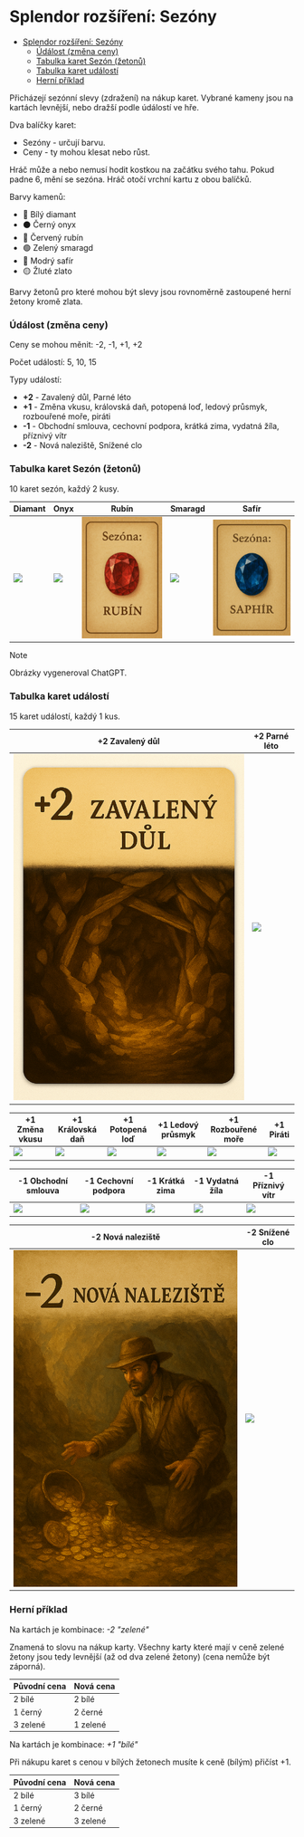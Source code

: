 # Splendor rozšíření: Sezóny

- [Splendor rozšíření: Sezóny](#splendor-rozšíření-sezóny)
    - [Údálost (změna ceny)](#údálost-změna-ceny)
    - [Tabulka karet Sezón (žetonů)](#tabulka-karet-sezón-žetonů)
    - [Tabulka karet událostí](#tabulka-karet-událostí)
    - [Herní příklad](#herní-příklad)

Přicházejí sezónní slevy (zdražení) na nákup karet. 
Vybrané kameny jsou na kartách levnější, nebo dražší podle údálostí ve hře.

Dva balíčky karet:
- Sezóny - určují barvu. 
- Ceny - ty mohou klesat nebo růst.

Hráč může a nebo nemusí hodit kostkou na začátku svého tahu. Pokud padne 6, mění se sezóna. Hráč otočí vrchní kartu z obou balíčků.

Barvy kamenů:
- 💎 Bílý diamant
- ⚫ Černý onyx
- 🔴 Červený rubín
- 🟢 Zelený smaragd
- 🔵 Modrý safír
- 🟡 Žluté zlato

Barvy žetonů pro které mohou být slevy jsou rovnoměrně zastoupené herní žetony kromě zlata.

### Údálost (změna ceny)
Ceny se mohou měnit: -2, -1, +1, +2

Počet událostí: 5, 10, 15

Typy událostí:
- **+2** - Zavalený důl, Parné léto 
- **+1** - Změna vkusu, královská daň, potopená loď, ledový průsmyk, rozbouřené moře, piráti
- **-1** - Obchodní smlouva, cechovní podpora, krátká zima, vydatná žíla, příznivý vítr
- **-2** - Nová naleziště, Snížené clo

### Tabulka karet Sezón (žetonů)

10 karet sezón, každý 2 kusy.

| Diamant | Onyx | Rubín | Smaragd | Safír |
|---|---|---|---|---|
| ![](assets/stones/ChatGPT-Sozóna_Diamant.png) | ![](assets/stones/ChatGPT-Sozóna_Onyx.png) | ![](assets/stones/ChatGPT-Sezóna_Rubín_v2.png) | ![](assets/stones/ChatGPT-Sezóna_Smaragd.png) | ![](assets/stones/ChatGPT-Sezóna_Safír.png) |

> [!note]
> Obrázky vygeneroval ChatGPT.

### Tabulka karet událostí

15 karet událostí, každý 1 kus.

| +2 Zavalený důl | +2 Parné léto |
|---|---|
| ![](assets/events/ChatGPT-Zavalený_důl.png) | ![](assets/events/ChatGPT-Událost_Parné_léto.png) |

| +1 Změna vkusu | +1 Královská daň | +1 Potopená loď | +1 Ledový průsmyk | +1 Rozbouřené moře | +1 Piráti |
|---|---|---|---|---|---|
| ![](assets/events/ChatGPT-Událost_Změna_vkusu.png) | ![](assets/events/ChatGPT-Událost_Královská_daň.png) | ![](assets/events/ChatGPT-Událost_Potopená_loď.png) | ![](assets/events/ChatGPT-Událost_Ledový_průsmyk.png) | ![](assets/events/ChatGPT-Událost_Rozbouřené_moře.png) | ![](assets/events/ChatGPT-Událost_Piráti.png) |

| -1 Obchodní smlouva | -1 Cechovní podpora | -1 Krátká zima | -1 Vydatná žíla | -1 Příznivý vítr |
|---|---|---|---|---|
| ![](assets/events/ChatGPT-Událost_Obchodní_smlouva.png) | ![](assets/events/ChatGPT-Událost_Cechovní_podpora.png) | ![](assets/events/ChatGPT-Událost_Krátká_zima.png) | ![](assets/events/ChatGPT-Událost_Vydatná_žíla.png) | ![](assets/events/ChatGPT-Událost_Příznivý_vítr.png) |

| -2 Nová naleziště | -2 Snížené clo |
|---|---|
| ![](assets/events/ChatGPT-Nová_naleziště.png) | ![](assets/events/ChatGPT-Událost_Snížené_clo.png) |

### Herní příklad
Na kartách je kombinace:
*-2 "zelené"*

Znamená to slovu na nákup karty. Všechny karty které mají v ceně zelené žetony jsou tedy levnější (až od dva zelené žetony) (cena nemůže být záporná).

| Původní cena | Nová cena |
|--------------|-----------|
| 2 bílé       | 2 bílé    |
| 1 černý      | 2 černé   |
| 3 zelené     | 1 zelené  |

Na kartách je kombinace:
*+1 "bílé"*

Při nákupu karet s cenou v bílých žetonech musíte k ceně (bílým) přičíst +1.

| Původní cena | Nová cena |
|--------------|-----------|
| 2 bílé       | 3 bílé    |
| 1 černý      | 2 černé   |
| 3 zelené     | 3 zelené  |